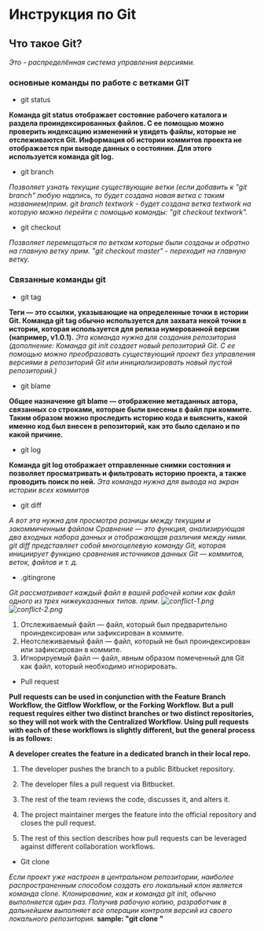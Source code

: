 # Инструкция по Git

## Что такое Git?

*Это - распределённая система управления версиями.*


### основные команды по работе с ветками GIT


* git status

**Команда git status отображает состояние рабочего каталога и раздела проиндексированных файлов. С ее помощью можно проверить индексацию изменений и увидеть файлы, которые не отслеживаются Git. Информация об истории коммитов проекта не отображается при выводе данных о состоянии. Для этого используется команда git log.**

* git branch 

*Позволяет узнать текущие существующие ветки (если добавить к "git branch" любую надпись, то будет создана новая ветка с таким названием)прим. git branch textwork - будет создана ветка textwork на которую можно перейти с помощью команды: "git checkout textwork".*

* git checkout

*Позволяет перемещаться по веткам которые были созданы и обратно на главную ветку прим. "git checkout master" - переходит на главную ветку.*

### Связанные команды git

* git tag

**Теги — это ссылки, указывающие на определенные точки в истории Git. Команда git tag обычно используется для захвата некой точки в истории, которая используется для релиза нумерованной версии (например, v1.0.1).**
*Эта команда нужна для создания репозитория* 
*(дополнение: Команда git init создает новый репозиторий Git. С ее помощью можно преобразовать существующий проект без управления версиями в репозиторий Git или инициализировать новый пустой репозиторий.)*


* git blame

**Общее назначение git blame — отображение метаданных автора, связанных со строками, которые были внесены в файл при коммите. Таким образом можно проследить историю кода и выяснить, какой именно код был внесен в репозиторий, как это было сделано и по какой причине.**

* git log

**Команда git log отображает отправленные снимки состояния и позволяет просматривать и фильтровать историю проекта, а также проводить поиск по ней.**
*Эта команда нужна для вывода на экран истории всех коммитов*

* git diff

*А вот эта нужна для просмотра разницы между текущим и закоммиченным файлом*
*Сравнение — это функция, анализирующая два входных набора данных и отображающая различия между ними. git diff представляет собой многоцелевую команду Git, которая инициирует функцию сравнения источников данных Git — коммитов, веток, файлов и т. д.*

* .gitingrone 

*Git рассматривает каждый файл в вашей рабочей копии как файл одного из трех нижеуказанных типов. прим. ![conflict-1.png](conflict-1.png) ![conflict-2.png](conflict-2.png)*

1. Отслеживаемый файл — файл, который был предварительно проиндексирован или зафиксирован в коммите.
2. Неотслеживаемый файл — файл, который не был проиндексирован или зафиксирован в коммите.
3. Игнорируемый файл — файл, явным образом помеченный для Git как файл, который необходимо игнорировать.

* Pull request 

**Pull requests can be used in conjunction with the Feature Branch Workflow, the Gitflow Workflow, or the Forking Workflow. But a pull request requires either two distinct branches or two distinct repositories, so they will not work with the Centralized Workflow. Using pull requests with each of these workflows is slightly different, but the general process is as follows:**

**A developer creates the feature in a dedicated branch in their local repo.**

1. The developer pushes the branch to a public Bitbucket repository.

2. The developer files a pull request via Bitbucket.

3. The rest of the team reviews the code, discusses it, and alters it.

4. The project maintainer merges the feature into the official repository and closes the pull request.

5. The rest of this section describes how pull requests can be leveraged against different collaboration workflows.

* Git clone 

*Если проект уже настроен в центральном репозитории, наиболее распространенным способом создать его локальный клон является команда clone. Клонирование, как и команда git init, обычно выполняется один раз. Получив рабочую копию, разработчик в дальнейшем выполняет все операции контроля версий из своего локального репозитория.*
__sample: "git clone <repo url>"__